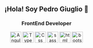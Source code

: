 <h2 align="center">¡Hola! Soy Pedro Giuglio 👋</h2>
<h3 align="center"><strong>FrontEnd Developer</strong></h3>

<!-- Contenedor para centrar las imágenes -->
<div align="center">
    <img src="https://static-00.iconduck.com/assets.00/angular-icon-483x512-3apnmqn2.png" width="35" height="35" alt="Angular Logo">
    <img src="https://cdn.iconscout.com/icon/free/png-256/free-typescript-1174965.png?f=webp&w=256" width="35" height="35" alt="Typescript Logo">
     <img src="https://cdn-icons-png.flaticon.com/512/5968/5968242.png" width="35" height="35" alt="Css Logo">
      <img src="https://cdn-icons-png.flaticon.com/512/5968/5968358.png" width="35" height="35" alt="sass Logo">
     <img src="https://upload.wikimedia.org/wikipedia/commons/thumb/6/61/HTML5_logo_and_wordmark.svg/1024px-HTML5_logo_and_wordmark.svg.png" width="35" height="35" alt="html Logo">
      <img src="https://brandslogos.com/wp-content/uploads/thumbs/bootstrap-logo-vector.svg" width="35" height="35" alt="bootstrap Logo">
</div>
